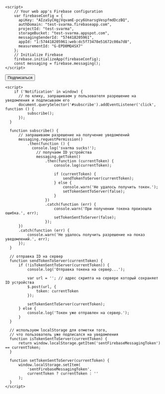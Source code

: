 <html lang="en" dir="ltr">
  <head>
    <meta charset="utf-8">
    <title>Test push</title>
    <script src="https://www.gstatic.com/firebasejs/6.2.4/firebase-app.js"></script>
    <script src="https://www.gstatic.com/firebasejs/6.2.4/firebase-messaging.js"></script>

    <script>
        // Your web app's Firebase configuration
        var firebaseConfig = {
          apiKey: "AIzaSyCHgjVqvamE-pcy6UnarsgVespfmdDczBQ",
          authDomain: "test-svarma.firebaseapp.com",
          projectId: "test-svarma",
          storageBucket: "test-svarma.appspot.com",
          messagingSenderId: "574418205961",
          appId: "1:574418205961:web:dc5f73478e51672c00a7d8",
          measurementId: "G-EPD0MQ4SX7"
        };
        // Initialize Firebase
        firebase.initializeApp(firebaseConfig);
        const messaging = firebase.messaging();
    </script>
  </head>
  <body>
    <button type="button" name="button" id="subscribe">Подписаться</button>

    <script>
        if ('Notification' in window) {
          // по клику, запрашиваем у пользователя разрешение на уведомления и подписываем его
          document.querySelector('#subscribe').addEventListener('click', function () {
              subscribe();
          });
      }

      function subscribe() {
          // запрашиваем разрешение на получение уведомлений
          messaging.requestPermission()
              .then(function () {
                console.log('svarma sucks!');
                  // получаем ID устройства
                  messaging.getToken()
                      .then(function (currentToken) {
                          console.log(currentToken);

                          if (currentToken) {
                              sendTokenToServer(currentToken);
                          } else {
                              console.warn('Не удалось получить токен.');
                              setTokenSentToServer(false);
                          }
                      })
                      .catch(function (err) {
                          console.warn('При получении токена произошла ошибка.', err);
                          setTokenSentToServer(false);
                      });
          })
          .catch(function (err) {
              console.warn('Не удалось получить разрешение на показ уведомлений.', err);
          });
      }

      // отправка ID на сервер
      function sendTokenToServer(currentToken) {
          if (!isTokenSentToServer(currentToken)) {
              console.log('Отправка токена на сервер...');

              var url = ''; // адрес скрипта на сервере который сохраняет ID устройства
              $.post(url, {
                  token: currentToken
              });

              setTokenSentToServer(currentToken);
          } else {
              console.log('Токен уже отправлен на сервер.');
          }
      }

      // используем localStorage для отметки того,
      // что пользователь уже подписался на уведомления
      function isTokenSentToServer(currentToken) {
          return window.localStorage.getItem('sentFirebaseMessagingToken') == currentToken;
      }

      function setTokenSentToServer(currentToken) {
          window.localStorage.setItem(
              'sentFirebaseMessagingToken',
              currentToken ? currentToken : ''
          );
      }
    </script>
  </body>
</html>
